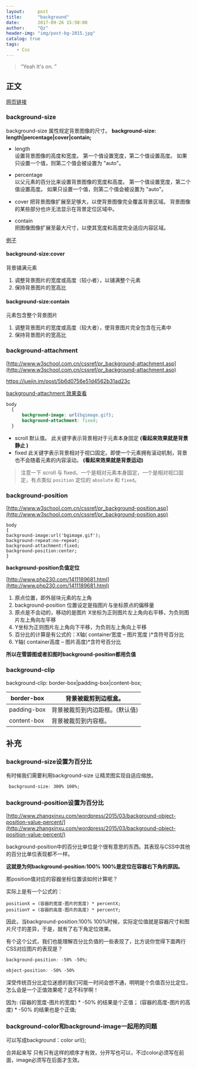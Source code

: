 ```yaml
---
layout:     post
title:      "background"
date:       2017-09-26 15:50:00
author:     "Qz"
header-img: "img/post-bg-2015.jpg"
catalog: true
tags:
    - Css
---
```


> “Yeah It's on. ”


## 正文
[网页链接](http://www.w3school.com.cn/cssref/pr_background-size.asp)

### background-size

background-size 属性规定背景图像的尺寸。
**background-size: length|percentage|cover|contain;**

* length	
设置背景图像的高度和宽度。
第一个值设置宽度，第二个值设置高度。
如果只设置一个值，则第二个值会被设置为 "auto"。

* percentage	
以父元素的百分比来设置背景图像的宽度和高度。
第一个值设置宽度，第二个值设置高度。
如果只设置一个值，则第二个值会被设置为 "auto"。

* cover	
把背景图像扩展至足够大，以使背景图像完全覆盖背景区域。
背景图像的某些部分也许无法显示在背景定位区域中。

* contain	
  把图像图像扩展至最大尺寸，以使其宽度和高度完全适应内容区域。

[例子](http://www.topcss.org/demo/background-size-cover-contain.html)

####  background-size:cover
背景铺满元素

1. 调整背景图片的宽度或高度（较小者），以铺满整个元素
2. 保持背景图片的宽高比

####  background-size:contain
元素包含整个背景图片

1. 调整背景图片的宽度或高度（较大者），使背景图片完全包含在元素中
2. 保持背景图片的宽高比





### background-attachment 

[http://www.w3school.com.cn/cssref/pr_background-attachment.asp](http://www.w3school.com.cn/cssref/pr_background-attachment.asp)

[ https://juejin.im/post/5b6d0756e51d4562b31ad23c ]( https://juejin.im/post/5b6d0756e51d4562b31ad23c )



[background-attachment 效果查看]( https://codepen.io/Chokcoco/pen/xJJorg )



```css
body 
  { 
      background-image: url(bgimage.gif); 
      background-attachment: fixed;
  }
```





* scroll 	默认值。 此关键字表示背景相对于元素本身固定   **(看起来效果就是背景静止 )**
* fixed 	 此关键字表示背景相对于视口固定。即使一个元素拥有滚动机制，背景也不会随着元素的内容滚动。 **(看起来效果就是背景运动)**



> 注意一下 scroll 与 fixed，一个是相对元素本身固定，一个是相对视口固定，有点类似 `position` 定位的 `absolute` 和 `fixed`。 





### background-position 
[http://www.w3school.com.cn/cssref/pr_background-position.asp](http://www.w3school.com.cn/cssref/pr_background-position.asp)

```
body
{ 
background-image:url('bgimage.gif');
background-repeat:no-repeat;
background-attachment:fixed;
background-position:center;
}
```

**background-position负值定位**


[http://www.php230.com/1411189681.html](http://www.php230.com/1411189681.html)


1. 原点位置，即外层块元素的左上角
2. background-position 位置设定是指图片与坐标原点的偏移量
3. 原点是不会动的，移动的是图片 X坐标为正则图片左上角向右平移，为负则图片左上角向左平移
4. Y坐标为正则图片左上角向下平移，为负则左上角向上平移
5. 百分比的计算是有公式的：X轴( container宽度 – 图片宽度 )*含符号百分比
6. Y轴( container高度 – 图片高度)*含符号百分比

**所以在雪碧图或者扣图时background-position都用负值**


### background-clip 
background-clip: border-box|padding-box|content-box;

| border-box  | 背景被裁剪到边框盒。   |
| ----------- | ---------------------- |
| padding-box | 背景被裁剪到内边距框。(默认值) |
| content-box | 背景被裁剪到内容框。   |



## 补充

### background-size设置为百分比
有时候我们需要利用background-size 让精灵图实现自适应缩放。
```css
 background-size: 300% 100%;
```


### background-position设置为百分比
[http://www.zhangxinxu.com/wordpress/2015/03/background-object-position-value-percent/](http://www.zhangxinxu.com/wordpress/2015/03/background-object-position-value-percent/)

background-position中的百分比单位是个很有意思的东西。其表现与CSS中其他的百分比单位表现都不一样。


**这就是为何background-position:100% 100%是定位在容器右下角的原因。**


那position值对应的容器坐标位置该如何计算呢？


实际上是有一个公式的：
```
positionX = (容器的宽度-图片的宽度) * percentX;
positionY = (容器的高度-图片的高度) * percentY;
```


因此，当background-position:100% 100%时候，实际定位值就是容器尺寸和图片尺寸的差异，于是，就有了右下角定位效果。



有个这个公式，我们也能理解百分比负值的一些表现了，比方说你觉得下面两行CSS对应图片的表现是？

```css
background-position: -50% -50%;

object-position: -50% -50%
```

深受传统百分比定位迷惑的我们可能一时间会想不通，明明是个负值百分比定位，怎么会是一个正值效果呢？这不科学啊！

因为:
(容器的宽度-图片的宽度) * -50% 的结果是个正值；
(容器的高度-图片的高度) * -50% 的结果也是个正值;



### background-color和background-image一起用的问题
可以写成background：color url();

合并起来写 只有只有这样的顺序才有效，分开写也可以，不过color必须写在前面，image必须写在后面才生效。








